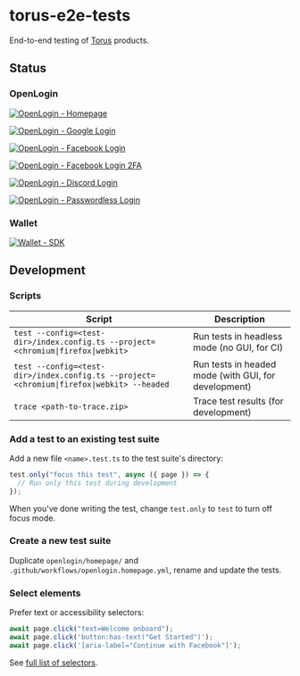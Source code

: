 # torus-e2e-tests

End-to-end testing of [Torus] products.

## Status

### OpenLogin

[![OpenLogin - Homepage](https://github.com/torusresearch/torus-e2e-tests/actions/workflows/openlogin.homepage.yml/badge.svg)](https://github.com/torusresearch/torus-e2e-tests/actions/workflows/openlogin.homepage.yml)

[![OpenLogin - Google Login](https://github.com/torusresearch/torus-e2e-tests/actions/workflows/openlogin.login-with-google.yml/badge.svg)](https://github.com/torusresearch/torus-e2e-tests/actions/workflows/openlogin.login-with-google.yml)

[![OpenLogin - Facebook Login](https://github.com/torusresearch/torus-e2e-tests/actions/workflows/openlogin.login-with-facebook.yml/badge.svg)](https://github.com/torusresearch/torus-e2e-tests/actions/workflows/openlogin.login-with-facebook.yml)

[![OpenLogin - Facebook Login 2FA](https://github.com/torusresearch/torus-e2e-tests/actions/workflows/openlogin.login-with-facebook-2fa.yml/badge.svg)](https://github.com/torusresearch/torus-e2e-tests/actions/workflows/openlogin.login-with-facebook-2fa.yml)

[![OpenLogin - Discord Login](https://github.com/torusresearch/torus-e2e-tests/actions/workflows/openlogin.login-with-discord.yml/badge.svg)](https://github.com/torusresearch/torus-e2e-tests/actions/workflows/openlogin.login-with-discord.yml)

[![OpenLogin - Passwordless Login](https://github.com/torusresearch/torus-e2e-tests/actions/workflows/openlogin.login-with-passwordless.yml/badge.svg)](https://github.com/torusresearch/torus-e2e-tests/actions/workflows/openlogin.login-with-passwordless.yml)

### Wallet

[![Wallet - SDK](https://github.com/torusresearch/torus-e2e-tests/actions/workflows/wallet.sdk.yml/badge.svg)](https://github.com/torusresearch/torus-e2e-tests/actions/workflows/wallet.sdk.yml)

## Development

### Scripts

| Script                                                                                    | Description                                          |
| ----------------------------------------------------------------------------------------- | ---------------------------------------------------- |
| `test --config=<test-dir>/index.config.ts --project=<chromium\|firefox\|webkit>`          | Run tests in headless mode (no GUI, for CI)          |
| `test --config=<test-dir>/index.config.ts --project=<chromium\|firefox\|webkit> --headed` | Run tests in headed mode (with GUI, for development) |
| `trace <path-to-trace.zip>`                                                               | Trace test results (for development)                 |

### Add a test to an existing test suite

Add a new file `<name>.test.ts` to the test suite's directory:

```ts
test.only("focus this test", async ({ page }) => {
  // Run only this test during development
});
```

When you've done writing the test, change `test.only` to `test` to turn off focus mode.

### Create a new test suite

Duplicate `openlogin/homepage/` and `.github/workflows/openlogin.homepage.yml`, rename and update the tests.

### Select elements

Prefer text or accessibility selectors:

```ts
await page.click("text=Welcome onboard");
await page.click('button:has-text("Get Started")');
await page.click('[aria-label="Continue with Facebook"]');
```

See [full list of selectors](https://playwright.dev/docs/selectors/#quick-guide).

<!-- Links -->

[torus]: https://tor.us

